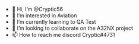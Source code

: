 - 👋 Hi, I’m @Cryptic56
- 👀 I’m interested in Aviation
- 🌱 I’m currently learning to QA Test
- 💞️ I’m looking to collaborate on the A32NX project
- 📫 How to reach me discord Cryptic#4731

<!---
Cryptic56/Cryptic56 is a ✨ special ✨ repository because its `README.md` (this file) appears on your GitHub profile.
You can click the Preview link to take a look at your changes.
--->
